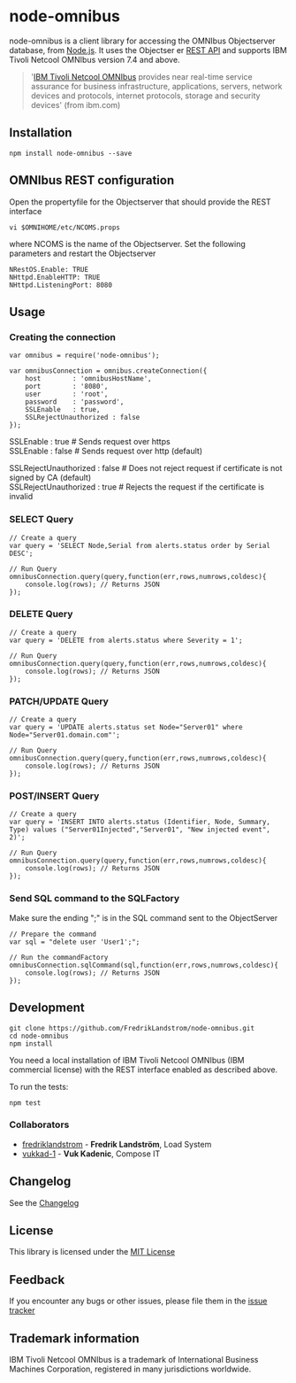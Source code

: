 # node-omnibus
node-omnibus is a client library for accessing the OMNIbus Objectserver database, from [Node.js](https://nodejs.org). It uses the Objectser er [REST API](http://www-01.ibm.com/support/knowledgecenter/SSSHTQ_8.1.0/com.ibm.netcool_OMNIbus.doc_8.1.0/omnibus/wip/api/reference/omn_api_http_httpinterface.html?lang=en) and supports IBM Tivoli Netcool OMNIbus version 7.4 and above.

> '[IBM Tivoli Netcool OMNIbus](http://www.ibm.com/software/products/ibmtivolinetcoolomnibus) provides near real-time service assurance for business infrastructure, applications, servers, network devices and protocols, internet protocols, storage and security devices' (from ibm.com)

## Installation
```
npm install node-omnibus --save
```

## OMNIbus REST configuration
Open the propertyfile for the Objectserver that should provide the REST interface
```
vi $OMNIHOME/etc/NCOMS.props
```
where NCOMS is the name of the Objectserver.
Set the following parameters and restart the Objectserver
```
NRestOS.Enable: TRUE
NHttpd.EnableHTTP: TRUE
NHttpd.ListeningPort: 8080
```


## Usage

### Creating the connection
```
var omnibus = require('node-omnibus');

var omnibusConnection = omnibus.createConnection({
	host		: 'omnibusHostName',
	port		: '8080',
	user		: 'root',
	password	: 'password',
	SSLEnable   : true,
	SSLRejectUnauthorized : false
});
```

SSLEnable : true  # Sends request over https <br/>
SSLEnable : false # Sends request over http (default)

SSLRejectUnauthorized : false # Does not reject request if certificate is not signed by CA (default)<br/>
SSLRejectUnauthorized : true  # Rejects the request if the certificate is invalid

### SELECT Query
```
// Create a query
var query = 'SELECT Node,Serial from alerts.status order by Serial DESC';

// Run Query
omnibusConnection.query(query,function(err,rows,numrows,coldesc){
	console.log(rows); // Returns JSON
});
```

### DELETE Query
```
// Create a query
var query = 'DELETE from alerts.status where Severity = 1';

// Run Query
omnibusConnection.query(query,function(err,rows,numrows,coldesc){
	console.log(rows); // Returns JSON
});
```

### PATCH/UPDATE Query
```
// Create a query
var query = 'UPDATE alerts.status set Node="Server01" where Node="Server01.domain.com"';

// Run Query
omnibusConnection.query(query,function(err,rows,numrows,coldesc){
	console.log(rows); // Returns JSON
});
```

### POST/INSERT Query
```
// Create a query
var query = 'INSERT INTO alerts.status (Identifier, Node, Summary, Type) values ("Server01Injected","Server01", "New injected event", 2)';

// Run Query
omnibusConnection.query(query,function(err,rows,numrows,coldesc){
	console.log(rows); // Returns JSON
});
```

### Send SQL command to the SQLFactory
Make sure the ending ";" is in the SQL command sent to the ObjectServer
```
// Prepare the command
var sql = "delete user 'User1';";

// Run the commandFactory
omnibusConnection.sqlCommand(sql,function(err,rows,numrows,coldesc){
	console.log(rows); // Returns JSON
});
```

## Development
```
git clone https://github.com/FredrikLandstrom/node-omnibus.git
cd node-omnibus
npm install
```

You need a local installation of IBM Tivoli Netcool OMNIbus (IBM commercial license) with the REST interface enabled as described above.

To run the tests:
```
npm test
```

### Collaborators

* [fredriklandstrom](https://github.com/fredriklandstrom) - **Fredrik Landström**, Load System
* [vukkad-1](https://github.com/vukkad-1) - **Vuk Kadenic**, Compose IT


## Changelog
See the [Changelog][changelog]

## License
This library is licensed under the [MIT License][license]

## Feedback
If you encounter any bugs or other issues, please file them in the
[issue tracker][issue-tracker]

## Trademark information
IBM Tivoli Netcool OMNIbus is a trademark of International Business Machines Corporation, registered in many jurisdictions worldwide.


[license]: LICENSE
[issue-tracker]: https://github.com/fredriklandstrom/node-omnibus/issues
[changelog]: CHANGELOG.md
